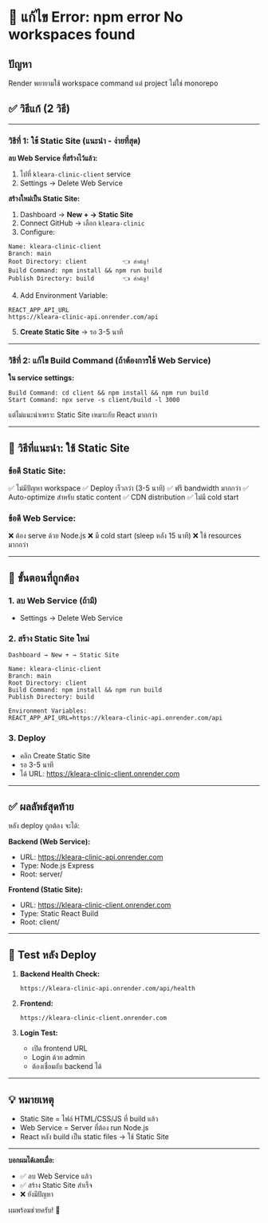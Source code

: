 # 🔧 แก้ไข Error: npm error No workspaces found

## ปัญหา
Render พยายามใช้ workspace command แต่ project ไม่ใช่ monorepo

## ✅ วิธีแก้ (2 วิธี)

---

### วิธีที่ 1: ใช้ Static Site (แนะนำ - ง่ายที่สุด)

**ลบ Web Service ที่สร้างไว้แล้ว:**
1. ไปที่ `kleara-clinic-client` service
2. Settings → Delete Web Service

**สร้างใหม่เป็น Static Site:**
1. Dashboard → **New + → Static Site**
2. Connect GitHub → เลือก `kleara-clinic`
3. Configure:

```
Name: kleara-clinic-client
Branch: main
Root Directory: client          👈 สำคัญ!
Build Command: npm install && npm run build
Publish Directory: build        👈 สำคัญ!
```

4. Add Environment Variable:
```
REACT_APP_API_URL
https://kleara-clinic-api.onrender.com/api
```

5. **Create Static Site** → รอ 3-5 นาที

---

### วิธีที่ 2: แก้ไข Build Command (ถ้าต้องการใช้ Web Service)

**ใน service settings:**
```
Build Command: cd client && npm install && npm run build
Start Command: npx serve -s client/build -l 3000
```

แต่ไม่แนะนำเพราะ Static Site เหมาะกับ React มากกว่า

---

## 🎯 วิธีที่แนะนำ: ใช้ Static Site

### ข้อดี Static Site:
✅ ไม่มีปัญหา workspace
✅ Deploy เร็วกว่า (3-5 นาที)
✅ ฟรี bandwidth มากกว่า
✅ Auto-optimize สำหรับ static content
✅ CDN distribution
✅ ไม่มี cold start

### ข้อดี Web Service:
❌ ต้อง serve ด้วย Node.js
❌ มี cold start (sleep หลัง 15 นาที)
❌ ใช้ resources มากกว่า

---

## 📝 ขั้นตอนที่ถูกต้อง

### 1. ลบ Web Service (ถ้ามี)
- Settings → Delete Web Service

### 2. สร้าง Static Site ใหม่
```
Dashboard → New + → Static Site

Name: kleara-clinic-client
Branch: main
Root Directory: client
Build Command: npm install && npm run build
Publish Directory: build

Environment Variables:
REACT_APP_API_URL=https://kleara-clinic-api.onrender.com/api
```

### 3. Deploy
- คลิก Create Static Site
- รอ 3-5 นาที
- ได้ URL: https://kleara-clinic-client.onrender.com

---

## ✅ ผลลัพธ์สุดท้าย

หลัง deploy ถูกต้อง จะได้:

**Backend (Web Service):**
- URL: https://kleara-clinic-api.onrender.com
- Type: Node.js Express
- Root: server/

**Frontend (Static Site):**
- URL: https://kleara-clinic-client.onrender.com
- Type: Static React Build
- Root: client/

---

## 🧪 Test หลัง Deploy

1. **Backend Health Check:**
   ```
   https://kleara-clinic-api.onrender.com/api/health
   ```

2. **Frontend:**
   ```
   https://kleara-clinic-client.onrender.com
   ```

3. **Login Test:**
   - เปิด frontend URL
   - Login ด้วย admin
   - ต้องเชื่อมกับ backend ได้

---

## 💡 หมายเหตุ

- Static Site = ไฟล์ HTML/CSS/JS ที่ build แล้ว
- Web Service = Server ที่ต้อง run Node.js
- React หลัง build เป็น static files → ใช้ Static Site

---

**บอกผมได้เลยเมื่อ:**
- ✅ ลบ Web Service แล้ว
- ✅ สร้าง Static Site สำเร็จ
- ❌ ยังมีปัญหา

ผมพร้อมช่วยครับ! 🚀

